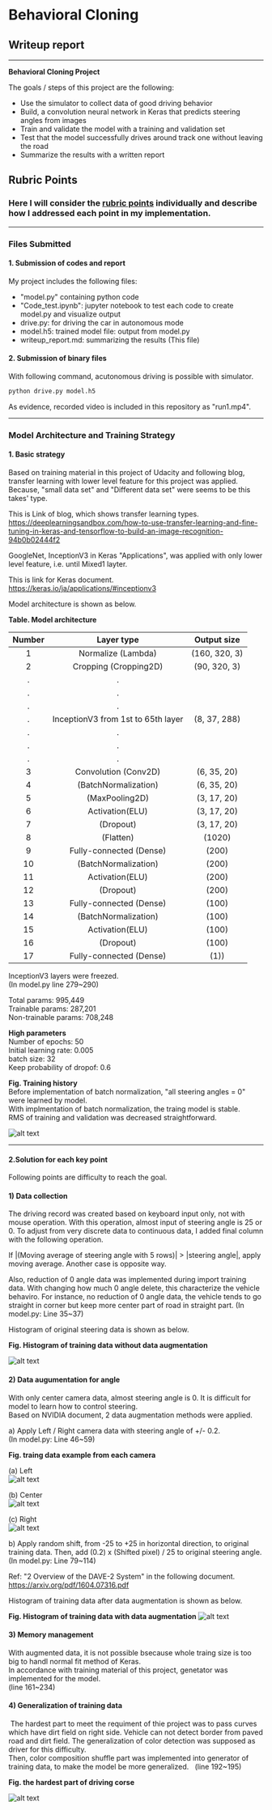 ﻿# **Behavioral Cloning** 
## Writeup report
---

**Behavioral Cloning Project**

The goals / steps of this project are the following:
* Use the simulator to collect data of good driving behavior
* Build, a convolution neural network in Keras that predicts steering angles from images
* Train and validate the model with a training and validation set
* Test that the model successfully drives around track one without leaving the road
* Summarize the results with a written report


[//]: # (Image References)

[image1]: ./fig/Hist_with_CSV.png  "Hist before augmentation"
[image2]: ./fig/Hist_after_aug.png "Hist after augmentation"
[image3]: ./fig/Example_after_aug.png "Recovery Image"
[image4]: ./fig/Train.png  "RMS data during training"
[image5]: ./fig/train_Example_left.jpg "training data example of left camera"
[image6]: ./fig/train_Example_center.jpg "training data example of center camera"
[image7]: ./fig/train_Example_right.jpg "training data example of right camera"
[image8]: ./fig/Example_dirt.jpg "example of dirt on right"


## Rubric Points
### Here I will consider the [rubric points](https://review.udacity.com/#!/rubrics/432/view) individually and describe how I addressed each point in my implementation.  

---
### Files Submitted 

#### 1. Submission of codes and report  

My project includes the following files:  
* "model.py" containing python code 
* "Code_test.ipynb": jupyter notebook to test each code to create model.py and visualize output
* drive.py: for driving the car in autonomous mode
* model.h5: trained model file: output from model.py 
* writeup_report.md: summarizing the results (This file)

#### 2. Submission of binary files  
With following command, acutonomous driving is possible with simulator.  
```sh
python drive.py model.h5
```  
As evidence, recorded video is included in this repository as "run1.mp4".

---
### Model Architecture and Training Strategy  


#### 1. Basic strategy  
 Based on training material in this project of Udacity and following blog, transfer learning with lower level feature for this project was applied.  
 Because, "small data set" and "Different data set" were seems to be this takes' type.  

 This is Link of blog, which shows transfer learning types.  
 https://deeplearningsandbox.com/how-to-use-transfer-learning-and-fine-tuning-in-keras-and-tensorflow-to-build-an-image-recognition-94b0b02444f2  

 GoogleNet, InceptionV3 in Keras "Applications", was applied with only lower level feature, i.e. until Mixed1 layter.  
 
 This is link for Keras document.  
 https://keras.io/ja/applications/#inceptionv3  

 Model architecture is shown as below.  
 
**Table. Model architecture**  

| Number        | Layer type           | Output size  |
|:-------------:|:-------------:| :-----:|
| 1      | Normalize (Lambda)  | (160, 320, 3) |
| 2      | Cropping (Cropping2D)  | (90, 320, 3) |
| .      | .  |  |
| .      | .  |  |
| .      | .  |  |
| .      | InceptionV3 from 1st to 65th layer  | (8, 37, 288) |
| .      | .  |  |
| .      | .  |  |
| .      | .  |  |
| 3     | Convolution (Conv2D) | (6, 35, 20) |
| 4     | (BatchNormalization) | (6, 35, 20) |
| 5     | (MaxPooling2D) | (3, 17, 20) |
| 6     | Activation(ELU) | (3, 17, 20) |
| 7     | (Dropout)  | (3, 17, 20) |
| 8     | (Flatten)   | (1020) | 
| 9     | Fully-connected (Dense)  | (200) | 
| 10    | (BatchNormalization)  | (200) | 
| 11    | Activation(ELU)  | (200) | 
| 12    | (Dropout)  | (200) | 
| 13    | Fully-connected (Dense)  | (100) | 
| 14    | (BatchNormalization)  | (100) | 
| 15    | Activation(ELU)  | (100) | 
| 16    | (Dropout)  | (100) | 
| 17    | Fully-connected (Dense)  | (1)) | 

 InceptionV3 layers were freezed.  
 (In model.py line 279~290)  

Total params: 995,449  
Trainable params: 287,201  
Non-trainable params: 708,248  

**High parameters**  
Number of epochs: 50  
Initial learning rate: 0.005  
batch size: 32  
Keep probability of dropof: 0.6  


**Fig. Training history**  
 Before implementation of batch normalization, "all steering angles = 0" were learned by model.   
 With implmentation of batch normalization, the traing model is stable.  
 RMS of training and validation was decreased straightforward.  

![alt text][image4]   
   
 
 ---
#### 2.Solution for each key point  
 Following points are difficulty to reach the goal.  
 
#### 1) Data collection  

 The driving record was created based on keyboard input only, not with mouse operation. With this operation, almost input of steering angle is 25 or 0. To adjust from very discrete data to continuous data, I added final column with the following operation.  

 If |(Moving average of steering angle with 5 rows)| > |steering angle|, apply moving average. Another case is opposite way.  

 Also, reduction of 0 angle data was implemented during import training data.
 With changing how much 0 angle delete, this characterize the vehicle behaviro. For instance, no reduction of 0 angle data, the vehicle tends to go straight in corner but keep more center part of road in straight part.
 (In model.py: Line 35~37)
 
 Histogram of original steering data is shown as below.  

**Fig. Histogram of training data without data augmentation**  

![alt text][image1]  

#### 2) Data augumentation for angle  

With only center camera data, almost steering angle is 0. It is difficult for model to learn how to control steering.  
  Based on NVIDIA document, 2 data augmentation methods were applied.
  
  a) Apply Left / Right camera data with steering angle of +/- 0.2.  
  (In model.py: Line 46~59)

**Fig. traing data example from each camera**

(a) Left  
![alt text][image5]

(b) Center  
![alt text][image6]

(c) Right  
![alt text][image7]

  b) Apply random shift, from -25 to +25 in horizontal direction, to original training data.
  Then, add (0.2) x (Shifted pixel) / 25 to original steering angle. 
  (In model.py: Line 79~114)

Ref: "2 Overview of the DAVE-2 System" in the following document.
https://arxiv.org/pdf/1604.07316.pdf

 Histogram of training data after data augmentation is shown as below.

**Fig. Histogram of training data with data augmentation**
![alt text][image2]

#### 3) Memory management  

 With augmented data, it is not possible bsecause whole traing size is too big to handl normal fit method of Keras.  
 In accordance with training material of this project, genetator was implemented for the model.  
(line 161~234)  

#### 4) Generalization of training data  

 The hardest part to meet the requiment of thie project was to pass curves which have dirt field on right side. Vehicle can not detect border from paved road and dirt field. The generalization of color detection was supposed as driver for this difficulty.  
 Then, color composition shuffle part was implemented into generator of training data, to make the model be more generalized.  
(line 192~195)  

**Fig. the hardest part of driving corse**  

![alt text][image8]  
